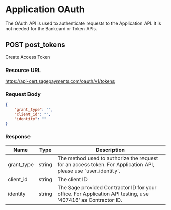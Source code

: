# Application OAuth

The OAuth API is used to authenticate requests to the Application API. It is not needed for the Bankcard or Token APIs.

## POST post_tokens

Create Access Token

### Resource URL

https://api-cert.sagepayments.com/oauth/v1/tokens

### Request Body

```JSON
{
    "grant_type": "",
    "client_id": "",
    "identity": ""
}
```

### Response

| Name       | Type   | Description                                                                                                    |
|------------|--------|----------------------------------------------------------------------------------------------------------------|
| grant_type | string | The method used to authorize the request for an access token. For Application API, please use 'user_identity'. |
| client_id  | string | The client ID                                                                                                  |
| identity   | string | The Sage provided Contractor ID for your office. For Application API testing, use '407416' as Contractor ID.   |
